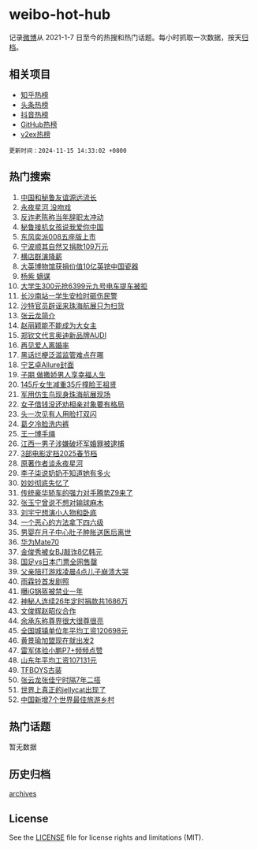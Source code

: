 # weibo-hot-hub

记录[微博](https://www.weibo.com)从 2021-1-7 日至今的热搜和热门话题。每小时抓取一次数据，按天[归档](archives)。

## 相关项目

- [知乎热榜](https://github.com/snaildev/zhihu-hot-hub)
- [头条热榜](https://github.com/snaildev/toutiao-hot-hub)
- [抖音热榜](https://github.com/snaildev/douyin-hot-hub)
- [GitHub热榜](https://github.com/snaildev/github-hot-hub)
- [v2ex热榜](https://github.com/snaildev/v2ex-hot-hub)


`更新时间：2024-11-15 14:33:02 +0800`

## 热门搜索

1. [中国和秘鲁友谊源远流长](https://m.weibo.cn/search?containerid=100103type%3D1%26t%3D10%26q%3D%23%E4%B8%AD%E5%9B%BD%E5%92%8C%E7%A7%98%E9%B2%81%E5%8F%8B%E8%B0%8A%E6%BA%90%E8%BF%9C%E6%B5%81%E9%95%BF%23&stream_entry_id=51&isnewpage=1&extparam=seat%3D1%26cate%3D10103%26pos%3D0%26filter_type%3Drealtimehot%26stream_entry_id%3D51%26c_type%3D51%26dgr%3D0%26q%3D%2523%25E4%25B8%25AD%25E5%259B%25BD%25E5%2592%258C%25E7%25A7%2598%25E9%25B2%2581%25E5%258F%258B%25E8%25B0%258A%25E6%25BA%2590%25E8%25BF%259C%25E6%25B5%2581%25E9%2595%25BF%2523%26display_time%3D1731652381%26pre_seqid%3D1731652381238063720118)
1. [永夜星河 没吻戏](https://m.weibo.cn/search?containerid=100103type%3D1%26t%3D10%26q%3D%E6%B0%B8%E5%A4%9C%E6%98%9F%E6%B2%B3+%E6%B2%A1%E5%90%BB%E6%88%8F&stream_entry_id=31&isnewpage=1&extparam=seat%3D1%26realpos%3D1%26filter_type%3Drealtimehot%26flag%3D1%26lcate%3D5001%26c_type%3D31%26pos%3D0%26cate%3D5001%26stream_entry_id%3D31%26q%3D%25E6%25B0%25B8%25E5%25A4%259C%25E6%2598%259F%25E6%25B2%25B3%2520%25E6%25B2%25A1%25E5%2590%25BB%25E6%2588%258F%26dgr%3D0%26band_rank%3D1%26display_time%3D1731652381%26pre_seqid%3D1731652381238063720118)
1. [反诈老陈称当年辞职太冲动](https://m.weibo.cn/search?containerid=100103type%3D1%26t%3D10%26q%3D%23%E5%8F%8D%E8%AF%88%E8%80%81%E9%99%88%E7%A7%B0%E5%BD%93%E5%B9%B4%E8%BE%9E%E8%81%8C%E5%A4%AA%E5%86%B2%E5%8A%A8%23&stream_entry_id=31&isnewpage=1&extparam=seat%3D1%26realpos%3D2%26filter_type%3Drealtimehot%26flag%3D2%26lcate%3D5001%26c_type%3D31%26pos%3D1%26cate%3D5001%26stream_entry_id%3D31%26q%3D%2523%25E5%258F%258D%25E8%25AF%2588%25E8%2580%2581%25E9%2599%2588%25E7%25A7%25B0%25E5%25BD%2593%25E5%25B9%25B4%25E8%25BE%259E%25E8%2581%258C%25E5%25A4%25AA%25E5%2586%25B2%25E5%258A%25A8%2523%26dgr%3D0%26band_rank%3D2%26display_time%3D1731652381%26pre_seqid%3D1731652381238063720118)
1. [秘鲁接机女孩说我爱你中国](https://m.weibo.cn/search?containerid=100103type%3D1%26t%3D10%26q%3D%23%E7%A7%98%E9%B2%81%E6%8E%A5%E6%9C%BA%E5%A5%B3%E5%AD%A9%E8%AF%B4%E6%88%91%E7%88%B1%E4%BD%A0%E4%B8%AD%E5%9B%BD%23&stream_entry_id=31&isnewpage=1&extparam=seat%3D1%26realpos%3D3%26filter_type%3Drealtimehot%26flag%3D0%26lcate%3D5001%26c_type%3D31%26pos%3D2%26cate%3D5001%26stream_entry_id%3D31%26q%3D%2523%25E7%25A7%2598%25E9%25B2%2581%25E6%258E%25A5%25E6%259C%25BA%25E5%25A5%25B3%25E5%25AD%25A9%25E8%25AF%25B4%25E6%2588%2591%25E7%2588%25B1%25E4%25BD%25A0%25E4%25B8%25AD%25E5%259B%25BD%2523%26dgr%3D0%26band_rank%3D3%26display_time%3D1731652381%26pre_seqid%3D1731652381238063720118)
1. [东风奕派008五座版上市](https://m.weibo.cn/search?containerid=100103type%3D1%26t%3D10%26q%3D%23%E4%B8%9C%E9%A3%8E%E5%A5%95%E6%B4%BE008%E4%BA%94%E5%BA%A7%E7%89%88%E4%B8%8A%E5%B8%82%23&stream_entry_id=31&isnewpage=1&extparam=seat%3D1%26adid%3D264153%26is_ad_pos%3D1%26filter_type%3Drealtimehot%26band_rank%3D4%26cate%3D5001%26c_type%3D31%26topic_ad%3D1%26lcate%3D5001%26stream_entry_id%3D31%26q%3D%2523%25E4%25B8%259C%25E9%25A3%258E%25E5%25A5%2595%25E6%25B4%25BE008%25E4%25BA%2594%25E5%25BA%25A7%25E7%2589%2588%25E4%25B8%258A%25E5%25B8%2582%2523%26dgr%3D0%26pos%3D3%26display_time%3D1731652381%26pre_seqid%3D1731652381238063720118)
1. [宁波顺其自然又捐款109万元](https://m.weibo.cn/search?containerid=100103type%3D1%26t%3D10%26q%3D%23%E5%AE%81%E6%B3%A2%E9%A1%BA%E5%85%B6%E8%87%AA%E7%84%B6%E5%8F%88%E6%8D%90%E6%AC%BE109%E4%B8%87%E5%85%83%23&stream_entry_id=31&isnewpage=1&extparam=seat%3D1%26realpos%3D4%26filter_type%3Drealtimehot%26flag%3D32768%26lcate%3D5001%26c_type%3D31%26pos%3D4%26cate%3D5001%26stream_entry_id%3D31%26q%3D%2523%25E5%25AE%2581%25E6%25B3%25A2%25E9%25A1%25BA%25E5%2585%25B6%25E8%2587%25AA%25E7%2584%25B6%25E5%258F%2588%25E6%258D%2590%25E6%25AC%25BE109%25E4%25B8%2587%25E5%2585%2583%2523%26dgr%3D0%26band_rank%3D4%26display_time%3D1731652381%26pre_seqid%3D1731652381238063720118)
1. [横店群演降薪](https://m.weibo.cn/search?containerid=100103type%3D1%26t%3D10%26q%3D%23%E6%A8%AA%E5%BA%97%E7%BE%A4%E6%BC%94%E9%99%8D%E8%96%AA%23&stream_entry_id=31&isnewpage=1&extparam=seat%3D1%26realpos%3D5%26filter_type%3Drealtimehot%26flag%3D1%26lcate%3D5001%26c_type%3D31%26pos%3D5%26cate%3D5001%26stream_entry_id%3D31%26q%3D%2523%25E6%25A8%25AA%25E5%25BA%2597%25E7%25BE%25A4%25E6%25BC%2594%25E9%2599%258D%25E8%2596%25AA%2523%26dgr%3D0%26band_rank%3D5%26display_time%3D1731652381%26pre_seqid%3D1731652381238063720118)
1. [大英博物馆获捐价值10亿英镑中国瓷器](https://m.weibo.cn/search?containerid=100103type%3D1%26t%3D10%26q%3D%23%E5%A4%A7%E8%8B%B1%E5%8D%9A%E7%89%A9%E9%A6%86%E8%8E%B7%E6%8D%90%E4%BB%B7%E5%80%BC10%E4%BA%BF%E8%8B%B1%E9%95%91%E4%B8%AD%E5%9B%BD%E7%93%B7%E5%99%A8%23&stream_entry_id=31&isnewpage=1&extparam=seat%3D1%26realpos%3D6%26filter_type%3Drealtimehot%26flag%3D0%26lcate%3D5001%26c_type%3D31%26pos%3D6%26cate%3D5001%26stream_entry_id%3D31%26q%3D%2523%25E5%25A4%25A7%25E8%258B%25B1%25E5%258D%259A%25E7%2589%25A9%25E9%25A6%2586%25E8%258E%25B7%25E6%258D%2590%25E4%25BB%25B7%25E5%2580%25BC10%25E4%25BA%25BF%25E8%258B%25B1%25E9%2595%2591%25E4%25B8%25AD%25E5%259B%25BD%25E7%2593%25B7%25E5%2599%25A8%2523%26dgr%3D0%26band_rank%3D6%26display_time%3D1731652381%26pre_seqid%3D1731652381238063720118)
1. [杨紫 嫡谋](https://m.weibo.cn/search?containerid=100103type%3D1%26t%3D10%26q%3D%E6%9D%A8%E7%B4%AB+%E5%AB%A1%E8%B0%8B&stream_entry_id=31&isnewpage=1&extparam=seat%3D1%26realpos%3D7%26filter_type%3Drealtimehot%26flag%3D1%26lcate%3D5001%26c_type%3D31%26pos%3D7%26cate%3D5001%26stream_entry_id%3D31%26q%3D%25E6%259D%25A8%25E7%25B4%25AB%2520%25E5%25AB%25A1%25E8%25B0%258B%26dgr%3D0%26band_rank%3D7%26display_time%3D1731652381%26pre_seqid%3D1731652381238063720118)
1. [大学生300元抢6399元九号电车提车被拒](https://m.weibo.cn/search?containerid=100103type%3D1%26t%3D10%26q%3D%23%E5%A4%A7%E5%AD%A6%E7%94%9F300%E5%85%83%E6%8A%A26399%E5%85%83%E4%B9%9D%E5%8F%B7%E7%94%B5%E8%BD%A6%E6%8F%90%E8%BD%A6%E8%A2%AB%E6%8B%92%23&stream_entry_id=31&isnewpage=1&extparam=seat%3D1%26realpos%3D8%26filter_type%3Drealtimehot%26flag%3D0%26lcate%3D5001%26c_type%3D31%26pos%3D8%26cate%3D5001%26stream_entry_id%3D31%26q%3D%2523%25E5%25A4%25A7%25E5%25AD%25A6%25E7%2594%259F300%25E5%2585%2583%25E6%258A%25A26399%25E5%2585%2583%25E4%25B9%259D%25E5%258F%25B7%25E7%2594%25B5%25E8%25BD%25A6%25E6%258F%2590%25E8%25BD%25A6%25E8%25A2%25AB%25E6%258B%2592%2523%26dgr%3D0%26band_rank%3D8%26display_time%3D1731652381%26pre_seqid%3D1731652381238063720118)
1. [长沙南站一学生安检时砸伤民警](https://m.weibo.cn/search?containerid=100103type%3D1%26t%3D10%26q%3D%23%E9%95%BF%E6%B2%99%E5%8D%97%E7%AB%99%E4%B8%80%E5%AD%A6%E7%94%9F%E5%AE%89%E6%A3%80%E6%97%B6%E7%A0%B8%E4%BC%A4%E6%B0%91%E8%AD%A6%23&stream_entry_id=31&isnewpage=1&extparam=seat%3D1%26realpos%3D9%26filter_type%3Drealtimehot%26flag%3D0%26lcate%3D5001%26c_type%3D31%26pos%3D9%26cate%3D5001%26stream_entry_id%3D31%26q%3D%2523%25E9%2595%25BF%25E6%25B2%2599%25E5%258D%2597%25E7%25AB%2599%25E4%25B8%2580%25E5%25AD%25A6%25E7%2594%259F%25E5%25AE%2589%25E6%25A3%2580%25E6%2597%25B6%25E7%25A0%25B8%25E4%25BC%25A4%25E6%25B0%2591%25E8%25AD%25A6%2523%26dgr%3D0%26band_rank%3D9%26display_time%3D1731652381%26pre_seqid%3D1731652381238063720118)
1. [沙特官员辟谣来珠海航展只为扫货](https://m.weibo.cn/search?containerid=100103type%3D1%26t%3D10%26q%3D%23%E6%B2%99%E7%89%B9%E5%AE%98%E5%91%98%E8%BE%9F%E8%B0%A3%E6%9D%A5%E7%8F%A0%E6%B5%B7%E8%88%AA%E5%B1%95%E5%8F%AA%E4%B8%BA%E6%89%AB%E8%B4%A7%23&stream_entry_id=31&isnewpage=1&extparam=seat%3D1%26realpos%3D10%26filter_type%3Drealtimehot%26flag%3D1%26lcate%3D5001%26c_type%3D31%26pos%3D10%26cate%3D5001%26stream_entry_id%3D31%26q%3D%2523%25E6%25B2%2599%25E7%2589%25B9%25E5%25AE%2598%25E5%2591%2598%25E8%25BE%259F%25E8%25B0%25A3%25E6%259D%25A5%25E7%258F%25A0%25E6%25B5%25B7%25E8%2588%25AA%25E5%25B1%2595%25E5%258F%25AA%25E4%25B8%25BA%25E6%2589%25AB%25E8%25B4%25A7%2523%26dgr%3D0%26band_rank%3D10%26display_time%3D1731652381%26pre_seqid%3D1731652381238063720118)
1. [张云龙简介](https://m.weibo.cn/search?containerid=100103type%3D1%26t%3D10%26q%3D%23%E5%BC%A0%E4%BA%91%E9%BE%99%E7%AE%80%E4%BB%8B%23&stream_entry_id=31&isnewpage=1&extparam=seat%3D1%26realpos%3D11%26filter_type%3Drealtimehot%26flag%3D0%26lcate%3D5001%26c_type%3D31%26pos%3D11%26cate%3D5001%26stream_entry_id%3D31%26q%3D%2523%25E5%25BC%25A0%25E4%25BA%2591%25E9%25BE%2599%25E7%25AE%2580%25E4%25BB%258B%2523%26dgr%3D0%26band_rank%3D11%26display_time%3D1731652381%26pre_seqid%3D1731652381238063720118)
1. [赵丽颖能不能成为大女主](https://m.weibo.cn/search?containerid=100103type%3D1%26t%3D10%26q%3D%23%E8%B5%B5%E4%B8%BD%E9%A2%96%E8%83%BD%E4%B8%8D%E8%83%BD%E6%88%90%E4%B8%BA%E5%A4%A7%E5%A5%B3%E4%B8%BB%23&stream_entry_id=31&isnewpage=1&extparam=seat%3D1%26realpos%3D12%26filter_type%3Drealtimehot%26flag%3D0%26lcate%3D5001%26c_type%3D31%26pos%3D12%26cate%3D5001%26stream_entry_id%3D31%26q%3D%2523%25E8%25B5%25B5%25E4%25B8%25BD%25E9%25A2%2596%25E8%2583%25BD%25E4%25B8%258D%25E8%2583%25BD%25E6%2588%2590%25E4%25B8%25BA%25E5%25A4%25A7%25E5%25A5%25B3%25E4%25B8%25BB%2523%26dgr%3D0%26band_rank%3D12%26display_time%3D1731652381%26pre_seqid%3D1731652381238063720118)
1. [郑钦文代言奥迪新品牌AUDI](https://m.weibo.cn/search?containerid=100103type%3D1%26t%3D10%26q%3D%23%E9%83%91%E9%92%A6%E6%96%87%E4%BB%A3%E8%A8%80%E5%A5%A5%E8%BF%AA%E6%96%B0%E5%93%81%E7%89%8CAUDI%23&stream_entry_id=31&isnewpage=1&extparam=seat%3D1%26adid%3D264239%26realpos%3D13%26filter_type%3Drealtimehot%26flag%3D0%26cate%3D5001%26c_type%3D31%26band_rank%3D13%26lcate%3D5001%26stream_entry_id%3D31%26q%3D%2523%25E9%2583%2591%25E9%2592%25A6%25E6%2596%2587%25E4%25BB%25A3%25E8%25A8%2580%25E5%25A5%25A5%25E8%25BF%25AA%25E6%2596%25B0%25E5%2593%2581%25E7%2589%258CAUDI%2523%26dgr%3D0%26pos%3D13%26display_time%3D1731652381%26pre_seqid%3D1731652381238063720118)
1. [再见爱人离婚率](https://m.weibo.cn/search?containerid=100103type%3D1%26t%3D10%26q%3D%23%E5%86%8D%E8%A7%81%E7%88%B1%E4%BA%BA%E7%A6%BB%E5%A9%9A%E7%8E%87%23&stream_entry_id=31&isnewpage=1&extparam=seat%3D1%26realpos%3D14%26filter_type%3Drealtimehot%26flag%3D0%26lcate%3D5001%26c_type%3D31%26pos%3D14%26cate%3D5001%26stream_entry_id%3D31%26q%3D%2523%25E5%2586%258D%25E8%25A7%2581%25E7%2588%25B1%25E4%25BA%25BA%25E7%25A6%25BB%25E5%25A9%259A%25E7%258E%2587%2523%26dgr%3D0%26band_rank%3D14%26display_time%3D1731652381%26pre_seqid%3D1731652381238063720118)
1. [黑话烂梗泛滥监管难点在哪](https://m.weibo.cn/search?containerid=100103type%3D1%26t%3D10%26q%3D%23%E9%BB%91%E8%AF%9D%E7%83%82%E6%A2%97%E6%B3%9B%E6%BB%A5%E7%9B%91%E7%AE%A1%E9%9A%BE%E7%82%B9%E5%9C%A8%E5%93%AA%23&stream_entry_id=31&isnewpage=1&extparam=seat%3D1%26realpos%3D15%26filter_type%3Drealtimehot%26flag%3D1%26lcate%3D5001%26c_type%3D31%26pos%3D15%26cate%3D5001%26stream_entry_id%3D31%26q%3D%2523%25E9%25BB%2591%25E8%25AF%259D%25E7%2583%2582%25E6%25A2%2597%25E6%25B3%259B%25E6%25BB%25A5%25E7%259B%2591%25E7%25AE%25A1%25E9%259A%25BE%25E7%2582%25B9%25E5%259C%25A8%25E5%2593%25AA%2523%26dgr%3D0%26band_rank%3D15%26display_time%3D1731652381%26pre_seqid%3D1731652381238063720118)
1. [宁艺卓Allure封面](https://m.weibo.cn/search?containerid=100103type%3D1%26t%3D10%26q%3D%23%E5%AE%81%E8%89%BA%E5%8D%93Allure%E5%B0%81%E9%9D%A2%23&stream_entry_id=31&isnewpage=1&extparam=seat%3D1%26realpos%3D16%26filter_type%3Drealtimehot%26flag%3D1%26lcate%3D5001%26c_type%3D31%26pos%3D16%26cate%3D5001%26stream_entry_id%3D31%26q%3D%2523%25E5%25AE%2581%25E8%2589%25BA%25E5%258D%2593Allure%25E5%25B0%2581%25E9%259D%25A2%2523%26dgr%3D0%26band_rank%3D16%26display_time%3D1731652381%26pre_seqid%3D1731652381238063720118)
1. [子期 做撒娇男人享幸福人生](https://m.weibo.cn/search?containerid=100103type%3D1%26t%3D10%26q%3D%E5%AD%90%E6%9C%9F+%E5%81%9A%E6%92%92%E5%A8%87%E7%94%B7%E4%BA%BA%E4%BA%AB%E5%B9%B8%E7%A6%8F%E4%BA%BA%E7%94%9F&stream_entry_id=31&isnewpage=1&extparam=seat%3D1%26realpos%3D17%26filter_type%3Drealtimehot%26flag%3D1%26lcate%3D5001%26c_type%3D31%26pos%3D17%26cate%3D5001%26stream_entry_id%3D31%26q%3D%25E5%25AD%2590%25E6%259C%259F%2520%25E5%2581%259A%25E6%2592%2592%25E5%25A8%2587%25E7%2594%25B7%25E4%25BA%25BA%25E4%25BA%25AB%25E5%25B9%25B8%25E7%25A6%258F%25E4%25BA%25BA%25E7%2594%259F%26dgr%3D0%26band_rank%3D17%26display_time%3D1731652381%26pre_seqid%3D1731652381238063720118)
1. [145斤女生减重35斤撞脸王祖贤](https://m.weibo.cn/search?containerid=100103type%3D1%26t%3D10%26q%3D%23145%E6%96%A4%E5%A5%B3%E7%94%9F%E5%87%8F%E9%87%8D35%E6%96%A4%E6%92%9E%E8%84%B8%E7%8E%8B%E7%A5%96%E8%B4%A4%23&stream_entry_id=31&isnewpage=1&extparam=seat%3D1%26realpos%3D18%26filter_type%3Drealtimehot%26flag%3D2%26lcate%3D5001%26c_type%3D31%26pos%3D18%26cate%3D5001%26stream_entry_id%3D31%26q%3D%2523145%25E6%2596%25A4%25E5%25A5%25B3%25E7%2594%259F%25E5%2587%258F%25E9%2587%258D35%25E6%2596%25A4%25E6%2592%259E%25E8%2584%25B8%25E7%258E%258B%25E7%25A5%2596%25E8%25B4%25A4%2523%26dgr%3D0%26band_rank%3D18%26display_time%3D1731652381%26pre_seqid%3D1731652381238063720118)
1. [军用仿生鸟现身珠海航展现场](https://m.weibo.cn/search?containerid=100103type%3D1%26t%3D10%26q%3D%23%E5%86%9B%E7%94%A8%E4%BB%BF%E7%94%9F%E9%B8%9F%E7%8E%B0%E8%BA%AB%E7%8F%A0%E6%B5%B7%E8%88%AA%E5%B1%95%E7%8E%B0%E5%9C%BA%23&stream_entry_id=31&isnewpage=1&extparam=seat%3D1%26realpos%3D19%26filter_type%3Drealtimehot%26flag%3D1%26lcate%3D5001%26c_type%3D31%26pos%3D19%26cate%3D5001%26stream_entry_id%3D31%26q%3D%2523%25E5%2586%259B%25E7%2594%25A8%25E4%25BB%25BF%25E7%2594%259F%25E9%25B8%259F%25E7%258E%25B0%25E8%25BA%25AB%25E7%258F%25A0%25E6%25B5%25B7%25E8%2588%25AA%25E5%25B1%2595%25E7%258E%25B0%25E5%259C%25BA%2523%26dgr%3D0%26band_rank%3D19%26display_time%3D1731652381%26pre_seqid%3D1731652381238063720118)
1. [女子借钱没还劝相亲对象要有格局](https://m.weibo.cn/search?containerid=100103type%3D1%26t%3D10%26q%3D%23%E5%A5%B3%E5%AD%90%E5%80%9F%E9%92%B1%E6%B2%A1%E8%BF%98%E5%8A%9D%E7%9B%B8%E4%BA%B2%E5%AF%B9%E8%B1%A1%E8%A6%81%E6%9C%89%E6%A0%BC%E5%B1%80%23&stream_entry_id=31&isnewpage=1&extparam=seat%3D1%26realpos%3D20%26filter_type%3Drealtimehot%26flag%3D1%26lcate%3D5001%26c_type%3D31%26pos%3D20%26cate%3D5001%26stream_entry_id%3D31%26q%3D%2523%25E5%25A5%25B3%25E5%25AD%2590%25E5%2580%259F%25E9%2592%25B1%25E6%25B2%25A1%25E8%25BF%2598%25E5%258A%259D%25E7%259B%25B8%25E4%25BA%25B2%25E5%25AF%25B9%25E8%25B1%25A1%25E8%25A6%2581%25E6%259C%2589%25E6%25A0%25BC%25E5%25B1%2580%2523%26dgr%3D0%26band_rank%3D20%26display_time%3D1731652381%26pre_seqid%3D1731652381238063720118)
1. [头一次见有人用脸打双闪](https://m.weibo.cn/search?containerid=100103type%3D1%26t%3D10%26q%3D%E5%A4%B4%E4%B8%80%E6%AC%A1%E8%A7%81%E6%9C%89%E4%BA%BA%E7%94%A8%E8%84%B8%E6%89%93%E5%8F%8C%E9%97%AA&stream_entry_id=31&isnewpage=1&extparam=seat%3D1%26realpos%3D21%26filter_type%3Drealtimehot%26flag%3D1%26lcate%3D5001%26c_type%3D31%26pos%3D21%26cate%3D5001%26stream_entry_id%3D31%26q%3D%25E5%25A4%25B4%25E4%25B8%2580%25E6%25AC%25A1%25E8%25A7%2581%25E6%259C%2589%25E4%25BA%25BA%25E7%2594%25A8%25E8%2584%25B8%25E6%2589%2593%25E5%258F%258C%25E9%2597%25AA%26dgr%3D0%26band_rank%3D21%26display_time%3D1731652381%26pre_seqid%3D1731652381238063720118)
1. [葛夕冷脸洗内裤](https://m.weibo.cn/search?containerid=100103type%3D1%26t%3D10%26q%3D%23%E8%91%9B%E5%A4%95%E5%86%B7%E8%84%B8%E6%B4%97%E5%86%85%E8%A3%A4%23&stream_entry_id=31&isnewpage=1&extparam=seat%3D1%26realpos%3D22%26filter_type%3Drealtimehot%26flag%3D2%26lcate%3D5001%26c_type%3D31%26pos%3D22%26cate%3D5001%26stream_entry_id%3D31%26q%3D%2523%25E8%2591%259B%25E5%25A4%2595%25E5%2586%25B7%25E8%2584%25B8%25E6%25B4%2597%25E5%2586%2585%25E8%25A3%25A4%2523%26dgr%3D0%26band_rank%3D22%26display_time%3D1731652381%26pre_seqid%3D1731652381238063720118)
1. [王一博手绳](https://m.weibo.cn/search?containerid=100103type%3D1%26t%3D10%26q%3D%E7%8E%8B%E4%B8%80%E5%8D%9A%E6%89%8B%E7%BB%B3&stream_entry_id=31&isnewpage=1&extparam=seat%3D1%26realpos%3D23%26filter_type%3Drealtimehot%26flag%3D0%26lcate%3D5001%26c_type%3D31%26pos%3D23%26cate%3D5001%26stream_entry_id%3D31%26q%3D%25E7%258E%258B%25E4%25B8%2580%25E5%258D%259A%25E6%2589%258B%25E7%25BB%25B3%26dgr%3D0%26band_rank%3D23%26display_time%3D1731652381%26pre_seqid%3D1731652381238063720118)
1. [江西一男子涉嫌破坏军婚罪被逮捕](https://m.weibo.cn/search?containerid=100103type%3D1%26t%3D10%26q%3D%23%E6%B1%9F%E8%A5%BF%E4%B8%80%E7%94%B7%E5%AD%90%E6%B6%89%E5%AB%8C%E7%A0%B4%E5%9D%8F%E5%86%9B%E5%A9%9A%E7%BD%AA%E8%A2%AB%E9%80%AE%E6%8D%95%23&stream_entry_id=31&isnewpage=1&extparam=seat%3D1%26realpos%3D24%26filter_type%3Drealtimehot%26flag%3D1%26lcate%3D5001%26c_type%3D31%26pos%3D24%26cate%3D5001%26stream_entry_id%3D31%26q%3D%2523%25E6%25B1%259F%25E8%25A5%25BF%25E4%25B8%2580%25E7%2594%25B7%25E5%25AD%2590%25E6%25B6%2589%25E5%25AB%258C%25E7%25A0%25B4%25E5%259D%258F%25E5%2586%259B%25E5%25A9%259A%25E7%25BD%25AA%25E8%25A2%25AB%25E9%2580%25AE%25E6%258D%2595%2523%26dgr%3D0%26band_rank%3D24%26display_time%3D1731652381%26pre_seqid%3D1731652381238063720118)
1. [3部电影定档2025春节档](https://m.weibo.cn/search?containerid=100103type%3D1%26t%3D10%26q%3D%233%E9%83%A8%E7%94%B5%E5%BD%B1%E5%AE%9A%E6%A1%A32025%E6%98%A5%E8%8A%82%E6%A1%A3%23&stream_entry_id=31&isnewpage=1&extparam=seat%3D1%26realpos%3D25%26filter_type%3Drealtimehot%26flag%3D1%26lcate%3D5001%26c_type%3D31%26pos%3D25%26cate%3D5001%26stream_entry_id%3D31%26q%3D%25233%25E9%2583%25A8%25E7%2594%25B5%25E5%25BD%25B1%25E5%25AE%259A%25E6%25A1%25A32025%25E6%2598%25A5%25E8%258A%2582%25E6%25A1%25A3%2523%26dgr%3D0%26band_rank%3D25%26display_time%3D1731652381%26pre_seqid%3D1731652381238063720118)
1. [原著作者谈永夜星河](https://m.weibo.cn/search?containerid=100103type%3D1%26t%3D10%26q%3D%23%E5%8E%9F%E8%91%97%E4%BD%9C%E8%80%85%E8%B0%88%E6%B0%B8%E5%A4%9C%E6%98%9F%E6%B2%B3%23&stream_entry_id=31&isnewpage=1&extparam=seat%3D1%26realpos%3D26%26filter_type%3Drealtimehot%26flag%3D0%26lcate%3D5001%26c_type%3D31%26pos%3D26%26cate%3D5001%26stream_entry_id%3D31%26q%3D%2523%25E5%258E%259F%25E8%2591%2597%25E4%25BD%259C%25E8%2580%2585%25E8%25B0%2588%25E6%25B0%25B8%25E5%25A4%259C%25E6%2598%259F%25E6%25B2%25B3%2523%26dgr%3D0%26band_rank%3D26%26display_time%3D1731652381%26pre_seqid%3D1731652381238063720118)
1. [李子柒说奶奶不知道她有多火](https://m.weibo.cn/search?containerid=100103type%3D1%26t%3D10%26q%3D%23%E6%9D%8E%E5%AD%90%E6%9F%92%E8%AF%B4%E5%A5%B6%E5%A5%B6%E4%B8%8D%E7%9F%A5%E9%81%93%E5%A5%B9%E6%9C%89%E5%A4%9A%E7%81%AB%23&stream_entry_id=31&isnewpage=1&extparam=seat%3D1%26realpos%3D27%26filter_type%3Drealtimehot%26flag%3D0%26lcate%3D5001%26c_type%3D31%26pos%3D27%26cate%3D5001%26stream_entry_id%3D31%26q%3D%2523%25E6%259D%258E%25E5%25AD%2590%25E6%259F%2592%25E8%25AF%25B4%25E5%25A5%25B6%25E5%25A5%25B6%25E4%25B8%258D%25E7%259F%25A5%25E9%2581%2593%25E5%25A5%25B9%25E6%259C%2589%25E5%25A4%259A%25E7%2581%25AB%2523%26dgr%3D0%26band_rank%3D27%26display_time%3D1731652381%26pre_seqid%3D1731652381238063720118)
1. [妙妙彻底失忆了](https://m.weibo.cn/search?containerid=100103type%3D1%26t%3D10%26q%3D%E5%A6%99%E5%A6%99%E5%BD%BB%E5%BA%95%E5%A4%B1%E5%BF%86%E4%BA%86&stream_entry_id=31&isnewpage=1&extparam=seat%3D1%26realpos%3D28%26filter_type%3Drealtimehot%26flag%3D1%26lcate%3D5001%26c_type%3D31%26pos%3D28%26cate%3D5001%26stream_entry_id%3D31%26q%3D%25E5%25A6%2599%25E5%25A6%2599%25E5%25BD%25BB%25E5%25BA%2595%25E5%25A4%25B1%25E5%25BF%2586%25E4%25BA%2586%26dgr%3D0%26band_rank%3D28%26display_time%3D1731652381%26pre_seqid%3D1731652381238063720118)
1. [传统豪华轿车的强力对手腾势Z9来了](https://m.weibo.cn/search?containerid=100103type%3D1%26t%3D10%26q%3D%23%E4%BC%A0%E7%BB%9F%E8%B1%AA%E5%8D%8E%E8%BD%BF%E8%BD%A6%E7%9A%84%E5%BC%BA%E5%8A%9B%E5%AF%B9%E6%89%8B%E8%85%BE%E5%8A%BFZ9%E6%9D%A5%E4%BA%86%23&stream_entry_id=31&isnewpage=1&extparam=seat%3D1%26adid%3D264241%26realpos%3D29%26filter_type%3Drealtimehot%26flag%3D0%26cate%3D5001%26c_type%3D31%26band_rank%3D29%26lcate%3D5001%26stream_entry_id%3D31%26q%3D%2523%25E4%25BC%25A0%25E7%25BB%259F%25E8%25B1%25AA%25E5%258D%258E%25E8%25BD%25BF%25E8%25BD%25A6%25E7%259A%2584%25E5%25BC%25BA%25E5%258A%259B%25E5%25AF%25B9%25E6%2589%258B%25E8%2585%25BE%25E5%258A%25BFZ9%25E6%259D%25A5%25E4%25BA%2586%2523%26dgr%3D0%26pos%3D29%26display_time%3D1731652381%26pre_seqid%3D1731652381238063720118)
1. [张玉宁曾说不想对输球麻木](https://m.weibo.cn/search?containerid=100103type%3D1%26t%3D10%26q%3D%23%E5%BC%A0%E7%8E%89%E5%AE%81%E6%9B%BE%E8%AF%B4%E4%B8%8D%E6%83%B3%E5%AF%B9%E8%BE%93%E7%90%83%E9%BA%BB%E6%9C%A8%23&stream_entry_id=31&isnewpage=1&extparam=seat%3D1%26realpos%3D30%26filter_type%3Drealtimehot%26flag%3D1%26lcate%3D5001%26c_type%3D31%26pos%3D30%26cate%3D5001%26stream_entry_id%3D31%26q%3D%2523%25E5%25BC%25A0%25E7%258E%2589%25E5%25AE%2581%25E6%259B%25BE%25E8%25AF%25B4%25E4%25B8%258D%25E6%2583%25B3%25E5%25AF%25B9%25E8%25BE%2593%25E7%2590%2583%25E9%25BA%25BB%25E6%259C%25A8%2523%26dgr%3D0%26band_rank%3D30%26display_time%3D1731652381%26pre_seqid%3D1731652381238063720118)
1. [刘宇宁想演小人物和卧底](https://m.weibo.cn/search?containerid=100103type%3D1%26t%3D10%26q%3D%23%E5%88%98%E5%AE%87%E5%AE%81%E6%83%B3%E6%BC%94%E5%B0%8F%E4%BA%BA%E7%89%A9%E5%92%8C%E5%8D%A7%E5%BA%95%23&stream_entry_id=31&isnewpage=1&extparam=seat%3D1%26realpos%3D31%26filter_type%3Drealtimehot%26flag%3D1%26lcate%3D5001%26c_type%3D31%26pos%3D31%26cate%3D5001%26stream_entry_id%3D31%26q%3D%2523%25E5%2588%2598%25E5%25AE%2587%25E5%25AE%2581%25E6%2583%25B3%25E6%25BC%2594%25E5%25B0%258F%25E4%25BA%25BA%25E7%2589%25A9%25E5%2592%258C%25E5%258D%25A7%25E5%25BA%2595%2523%26dgr%3D0%26band_rank%3D31%26display_time%3D1731652381%26pre_seqid%3D1731652381238063720118)
1. [一个恶心的方法拿下四六级](https://m.weibo.cn/search?containerid=100103type%3D1%26t%3D10%26q%3D%E4%B8%80%E4%B8%AA%E6%81%B6%E5%BF%83%E7%9A%84%E6%96%B9%E6%B3%95%E6%8B%BF%E4%B8%8B%E5%9B%9B%E5%85%AD%E7%BA%A7&stream_entry_id=31&isnewpage=1&extparam=seat%3D1%26realpos%3D32%26filter_type%3Drealtimehot%26flag%3D1%26lcate%3D5001%26c_type%3D31%26pos%3D32%26cate%3D5001%26stream_entry_id%3D31%26q%3D%25E4%25B8%2580%25E4%25B8%25AA%25E6%2581%25B6%25E5%25BF%2583%25E7%259A%2584%25E6%2596%25B9%25E6%25B3%2595%25E6%258B%25BF%25E4%25B8%258B%25E5%259B%259B%25E5%2585%25AD%25E7%25BA%25A7%26dgr%3D0%26band_rank%3D32%26display_time%3D1731652381%26pre_seqid%3D1731652381238063720118)
1. [男婴在月子中心肚子肿胀送医后离世](https://m.weibo.cn/search?containerid=100103type%3D1%26t%3D10%26q%3D%23%E7%94%B7%E5%A9%B4%E5%9C%A8%E6%9C%88%E5%AD%90%E4%B8%AD%E5%BF%83%E8%82%9A%E5%AD%90%E8%82%BF%E8%83%80%E9%80%81%E5%8C%BB%E5%90%8E%E7%A6%BB%E4%B8%96%23&stream_entry_id=31&isnewpage=1&extparam=seat%3D1%26realpos%3D33%26filter_type%3Drealtimehot%26flag%3D0%26lcate%3D5001%26c_type%3D31%26pos%3D33%26cate%3D5001%26stream_entry_id%3D31%26q%3D%2523%25E7%2594%25B7%25E5%25A9%25B4%25E5%259C%25A8%25E6%259C%2588%25E5%25AD%2590%25E4%25B8%25AD%25E5%25BF%2583%25E8%2582%259A%25E5%25AD%2590%25E8%2582%25BF%25E8%2583%2580%25E9%2580%2581%25E5%258C%25BB%25E5%2590%258E%25E7%25A6%25BB%25E4%25B8%2596%2523%26dgr%3D0%26band_rank%3D33%26display_time%3D1731652381%26pre_seqid%3D1731652381238063720118)
1. [华为Mate70](https://m.weibo.cn/search?containerid=100103type%3D1%26t%3D10%26q%3D%E5%8D%8E%E4%B8%BAMate70&stream_entry_id=31&isnewpage=1&extparam=seat%3D1%26realpos%3D34%26filter_type%3Drealtimehot%26flag%3D0%26lcate%3D5001%26c_type%3D31%26pos%3D34%26cate%3D5001%26stream_entry_id%3D31%26q%3D%25E5%258D%258E%25E4%25B8%25BAMate70%26dgr%3D0%26band_rank%3D34%26display_time%3D1731652381%26pre_seqid%3D1731652381238063720118)
1. [金俊秀被女BJ敲诈8亿韩元](https://m.weibo.cn/search?containerid=100103type%3D1%26t%3D10%26q%3D%23%E9%87%91%E4%BF%8A%E7%A7%80%E8%A2%AB%E5%A5%B3BJ%E6%95%B2%E8%AF%888%E4%BA%BF%E9%9F%A9%E5%85%83%23&stream_entry_id=31&isnewpage=1&extparam=seat%3D1%26realpos%3D35%26filter_type%3Drealtimehot%26flag%3D1%26lcate%3D5001%26c_type%3D31%26pos%3D35%26cate%3D5001%26stream_entry_id%3D31%26q%3D%2523%25E9%2587%2591%25E4%25BF%258A%25E7%25A7%2580%25E8%25A2%25AB%25E5%25A5%25B3BJ%25E6%2595%25B2%25E8%25AF%25888%25E4%25BA%25BF%25E9%259F%25A9%25E5%2585%2583%2523%26dgr%3D0%26band_rank%3D35%26display_time%3D1731652381%26pre_seqid%3D1731652381238063720118)
1. [国足vs日本门票全网售罄](https://m.weibo.cn/search?containerid=100103type%3D1%26t%3D10%26q%3D%23%E5%9B%BD%E8%B6%B3vs%E6%97%A5%E6%9C%AC%E9%97%A8%E7%A5%A8%E5%85%A8%E7%BD%91%E5%94%AE%E7%BD%84%23&stream_entry_id=31&isnewpage=1&extparam=seat%3D1%26realpos%3D36%26filter_type%3Drealtimehot%26flag%3D0%26lcate%3D5001%26c_type%3D31%26pos%3D36%26cate%3D5001%26stream_entry_id%3D31%26q%3D%2523%25E5%259B%25BD%25E8%25B6%25B3vs%25E6%2597%25A5%25E6%259C%25AC%25E9%2597%25A8%25E7%25A5%25A8%25E5%2585%25A8%25E7%25BD%2591%25E5%2594%25AE%25E7%25BD%2584%2523%26dgr%3D0%26band_rank%3D36%26display_time%3D1731652381%26pre_seqid%3D1731652381238063720118)
1. [父亲陪打游戏凌晨4点儿子崩溃大哭](https://m.weibo.cn/search?containerid=100103type%3D1%26t%3D10%26q%3D%23%E7%88%B6%E4%BA%B2%E9%99%AA%E6%89%93%E6%B8%B8%E6%88%8F%E5%87%8C%E6%99%A84%E7%82%B9%E5%84%BF%E5%AD%90%E5%B4%A9%E6%BA%83%E5%A4%A7%E5%93%AD%23&stream_entry_id=31&isnewpage=1&extparam=seat%3D1%26realpos%3D37%26filter_type%3Drealtimehot%26flag%3D0%26lcate%3D5001%26c_type%3D31%26pos%3D37%26cate%3D5001%26stream_entry_id%3D31%26q%3D%2523%25E7%2588%25B6%25E4%25BA%25B2%25E9%2599%25AA%25E6%2589%2593%25E6%25B8%25B8%25E6%2588%258F%25E5%2587%258C%25E6%2599%25A84%25E7%2582%25B9%25E5%2584%25BF%25E5%25AD%2590%25E5%25B4%25A9%25E6%25BA%2583%25E5%25A4%25A7%25E5%2593%25AD%2523%26dgr%3D0%26band_rank%3D37%26display_time%3D1731652381%26pre_seqid%3D1731652381238063720118)
1. [雨霖铃首发剧照](https://m.weibo.cn/search?containerid=100103type%3D1%26t%3D10%26q%3D%23%E9%9B%A8%E9%9C%96%E9%93%83%E9%A6%96%E5%8F%91%E5%89%A7%E7%85%A7%23&stream_entry_id=31&isnewpage=1&extparam=seat%3D1%26realpos%3D38%26filter_type%3Drealtimehot%26flag%3D0%26lcate%3D5001%26c_type%3D31%26pos%3D38%26cate%3D5001%26stream_entry_id%3D31%26q%3D%2523%25E9%259B%25A8%25E9%259C%2596%25E9%2593%2583%25E9%25A6%2596%25E5%258F%2591%25E5%2589%25A7%25E7%2585%25A7%2523%26dgr%3D0%26band_rank%3D38%26display_time%3D1731652381%26pre_seqid%3D1731652381238063720118)
1. [曝iG锅盔被禁业一年](https://m.weibo.cn/search?containerid=100103type%3D1%26t%3D10%26q%3D%23%E6%9B%9DiG%E9%94%85%E7%9B%94%E8%A2%AB%E7%A6%81%E4%B8%9A%E4%B8%80%E5%B9%B4%23&stream_entry_id=31&isnewpage=1&extparam=seat%3D1%26realpos%3D39%26filter_type%3Drealtimehot%26flag%3D1%26lcate%3D5001%26c_type%3D31%26pos%3D39%26cate%3D5001%26stream_entry_id%3D31%26q%3D%2523%25E6%259B%259DiG%25E9%2594%2585%25E7%259B%2594%25E8%25A2%25AB%25E7%25A6%2581%25E4%25B8%259A%25E4%25B8%2580%25E5%25B9%25B4%2523%26dgr%3D0%26band_rank%3D39%26display_time%3D1731652381%26pre_seqid%3D1731652381238063720118)
1. [神秘人连续26年定时捐款共1686万](https://m.weibo.cn/search?containerid=100103type%3D1%26t%3D10%26q%3D%23%E7%A5%9E%E7%A7%98%E4%BA%BA%E8%BF%9E%E7%BB%AD26%E5%B9%B4%E5%AE%9A%E6%97%B6%E6%8D%90%E6%AC%BE%E5%85%B11686%E4%B8%87%23&stream_entry_id=31&isnewpage=1&extparam=seat%3D1%26realpos%3D40%26filter_type%3Drealtimehot%26flag%3D32768%26lcate%3D5001%26c_type%3D31%26pos%3D40%26cate%3D5001%26stream_entry_id%3D31%26q%3D%2523%25E7%25A5%259E%25E7%25A7%2598%25E4%25BA%25BA%25E8%25BF%259E%25E7%25BB%25AD26%25E5%25B9%25B4%25E5%25AE%259A%25E6%2597%25B6%25E6%258D%2590%25E6%25AC%25BE%25E5%2585%25B11686%25E4%25B8%2587%2523%26dgr%3D0%26band_rank%3D40%26display_time%3D1731652381%26pre_seqid%3D1731652381238063720118)
1. [文俊辉赵昭仪合作](https://m.weibo.cn/search?containerid=100103type%3D1%26t%3D10%26q%3D%23%E6%96%87%E4%BF%8A%E8%BE%89%E8%B5%B5%E6%98%AD%E4%BB%AA%E5%90%88%E4%BD%9C%23&stream_entry_id=31&isnewpage=1&extparam=seat%3D1%26realpos%3D41%26filter_type%3Drealtimehot%26flag%3D0%26lcate%3D5001%26c_type%3D31%26pos%3D41%26cate%3D5001%26stream_entry_id%3D31%26q%3D%2523%25E6%2596%2587%25E4%25BF%258A%25E8%25BE%2589%25E8%25B5%25B5%25E6%2598%25AD%25E4%25BB%25AA%25E5%2590%2588%25E4%25BD%259C%2523%26dgr%3D0%26band_rank%3D41%26display_time%3D1731652381%26pre_seqid%3D1731652381238063720118)
1. [余承东称尊界很大很尊很亮](https://m.weibo.cn/search?containerid=100103type%3D1%26t%3D10%26q%3D%23%E4%BD%99%E6%89%BF%E4%B8%9C%E7%A7%B0%E5%B0%8A%E7%95%8C%E5%BE%88%E5%A4%A7%E5%BE%88%E5%B0%8A%E5%BE%88%E4%BA%AE%23&stream_entry_id=31&isnewpage=1&extparam=seat%3D1%26realpos%3D42%26filter_type%3Drealtimehot%26flag%3D1%26lcate%3D5001%26c_type%3D31%26pos%3D42%26cate%3D5001%26stream_entry_id%3D31%26q%3D%2523%25E4%25BD%2599%25E6%2589%25BF%25E4%25B8%259C%25E7%25A7%25B0%25E5%25B0%258A%25E7%2595%258C%25E5%25BE%2588%25E5%25A4%25A7%25E5%25BE%2588%25E5%25B0%258A%25E5%25BE%2588%25E4%25BA%25AE%2523%26dgr%3D0%26band_rank%3D42%26display_time%3D1731652381%26pre_seqid%3D1731652381238063720118)
1. [全国城镇单位年平均工资120698元](https://m.weibo.cn/search?containerid=100103type%3D1%26t%3D10%26q%3D%23%E5%85%A8%E5%9B%BD%E5%9F%8E%E9%95%87%E5%8D%95%E4%BD%8D%E5%B9%B4%E5%B9%B3%E5%9D%87%E5%B7%A5%E8%B5%84120698%E5%85%83%23&stream_entry_id=31&isnewpage=1&extparam=seat%3D1%26realpos%3D43%26filter_type%3Drealtimehot%26flag%3D1%26lcate%3D5001%26c_type%3D31%26pos%3D43%26cate%3D5001%26stream_entry_id%3D31%26q%3D%2523%25E5%2585%25A8%25E5%259B%25BD%25E5%259F%258E%25E9%2595%2587%25E5%258D%2595%25E4%25BD%258D%25E5%25B9%25B4%25E5%25B9%25B3%25E5%259D%2587%25E5%25B7%25A5%25E8%25B5%2584120698%25E5%2585%2583%2523%26dgr%3D0%26band_rank%3D43%26display_time%3D1731652381%26pre_seqid%3D1731652381238063720118)
1. [黄景瑜加盟现在就出发2](https://m.weibo.cn/search?containerid=100103type%3D1%26t%3D10%26q%3D%E9%BB%84%E6%99%AF%E7%91%9C%E5%8A%A0%E7%9B%9F%E7%8E%B0%E5%9C%A8%E5%B0%B1%E5%87%BA%E5%8F%912&stream_entry_id=31&isnewpage=1&extparam=seat%3D1%26realpos%3D44%26filter_type%3Drealtimehot%26flag%3D1%26lcate%3D5001%26c_type%3D31%26pos%3D44%26cate%3D5001%26stream_entry_id%3D31%26q%3D%25E9%25BB%2584%25E6%2599%25AF%25E7%2591%259C%25E5%258A%25A0%25E7%259B%259F%25E7%258E%25B0%25E5%259C%25A8%25E5%25B0%25B1%25E5%2587%25BA%25E5%258F%25912%26dgr%3D0%26band_rank%3D44%26display_time%3D1731652381%26pre_seqid%3D1731652381238063720118)
1. [雷军体验小鹏P7+频频点赞](https://m.weibo.cn/search?containerid=100103type%3D1%26t%3D10%26q%3D%23%E9%9B%B7%E5%86%9B%E4%BD%93%E9%AA%8C%E5%B0%8F%E9%B9%8FP7%2B%E9%A2%91%E9%A2%91%E7%82%B9%E8%B5%9E%23&stream_entry_id=31&isnewpage=1&extparam=seat%3D1%26adid%3D264373%26realpos%3D45%26filter_type%3Drealtimehot%26flag%3D0%26cate%3D5001%26c_type%3D31%26band_rank%3D45%26lcate%3D5001%26stream_entry_id%3D31%26q%3D%2523%25E9%259B%25B7%25E5%2586%259B%25E4%25BD%2593%25E9%25AA%258C%25E5%25B0%258F%25E9%25B9%258FP7%252B%25E9%25A2%2591%25E9%25A2%2591%25E7%2582%25B9%25E8%25B5%259E%2523%26dgr%3D0%26pos%3D45%26display_time%3D1731652381%26pre_seqid%3D1731652381238063720118)
1. [山东年平均工资107131元](https://m.weibo.cn/search?containerid=100103type%3D1%26t%3D10%26q%3D%23%E5%B1%B1%E4%B8%9C%E5%B9%B4%E5%B9%B3%E5%9D%87%E5%B7%A5%E8%B5%84107131%E5%85%83%23&stream_entry_id=31&isnewpage=1&extparam=seat%3D1%26realpos%3D46%26filter_type%3Drealtimehot%26flag%3D1%26lcate%3D5001%26c_type%3D31%26pos%3D46%26cate%3D5001%26stream_entry_id%3D31%26q%3D%2523%25E5%25B1%25B1%25E4%25B8%259C%25E5%25B9%25B4%25E5%25B9%25B3%25E5%259D%2587%25E5%25B7%25A5%25E8%25B5%2584107131%25E5%2585%2583%2523%26dgr%3D0%26band_rank%3D46%26display_time%3D1731652381%26pre_seqid%3D1731652381238063720118)
1. [TFBOYS古装](https://m.weibo.cn/search?containerid=100103type%3D1%26t%3D10%26q%3DTFBOYS%E5%8F%A4%E8%A3%85&stream_entry_id=31&isnewpage=1&extparam=seat%3D1%26realpos%3D47%26filter_type%3Drealtimehot%26flag%3D0%26lcate%3D5001%26c_type%3D31%26pos%3D47%26cate%3D5001%26stream_entry_id%3D31%26q%3DTFBOYS%25E5%258F%25A4%25E8%25A3%2585%26dgr%3D0%26band_rank%3D47%26display_time%3D1731652381%26pre_seqid%3D1731652381238063720118)
1. [张云龙张佳宁时隔7年二搭](https://m.weibo.cn/search?containerid=100103type%3D1%26t%3D10%26q%3D%23%E5%BC%A0%E4%BA%91%E9%BE%99%E5%BC%A0%E4%BD%B3%E5%AE%81%E6%97%B6%E9%9A%947%E5%B9%B4%E4%BA%8C%E6%90%AD%23&stream_entry_id=31&isnewpage=1&extparam=seat%3D1%26realpos%3D48%26filter_type%3Drealtimehot%26flag%3D1%26lcate%3D5001%26c_type%3D31%26pos%3D48%26cate%3D5001%26stream_entry_id%3D31%26q%3D%2523%25E5%25BC%25A0%25E4%25BA%2591%25E9%25BE%2599%25E5%25BC%25A0%25E4%25BD%25B3%25E5%25AE%2581%25E6%2597%25B6%25E9%259A%25947%25E5%25B9%25B4%25E4%25BA%258C%25E6%2590%25AD%2523%26dgr%3D0%26band_rank%3D48%26display_time%3D1731652381%26pre_seqid%3D1731652381238063720118)
1. [世界上真正的jellycat出现了](https://m.weibo.cn/search?containerid=100103type%3D1%26t%3D10%26q%3D%E4%B8%96%E7%95%8C%E4%B8%8A%E7%9C%9F%E6%AD%A3%E7%9A%84jellycat%E5%87%BA%E7%8E%B0%E4%BA%86&stream_entry_id=31&isnewpage=1&extparam=seat%3D1%26realpos%3D49%26filter_type%3Drealtimehot%26flag%3D0%26lcate%3D5001%26c_type%3D31%26pos%3D49%26cate%3D5001%26stream_entry_id%3D31%26q%3D%25E4%25B8%2596%25E7%2595%258C%25E4%25B8%258A%25E7%259C%259F%25E6%25AD%25A3%25E7%259A%2584jellycat%25E5%2587%25BA%25E7%258E%25B0%25E4%25BA%2586%26dgr%3D0%26band_rank%3D49%26display_time%3D1731652381%26pre_seqid%3D1731652381238063720118)
1. [中国新增7个世界最佳旅游乡村](https://m.weibo.cn/search?containerid=100103type%3D1%26t%3D10%26q%3D%23%E4%B8%AD%E5%9B%BD%E6%96%B0%E5%A2%9E7%E4%B8%AA%E4%B8%96%E7%95%8C%E6%9C%80%E4%BD%B3%E6%97%85%E6%B8%B8%E4%B9%A1%E6%9D%91%23&stream_entry_id=31&isnewpage=1&extparam=seat%3D1%26realpos%3D50%26filter_type%3Drealtimehot%26flag%3D0%26lcate%3D5001%26c_type%3D31%26pos%3D50%26cate%3D5001%26stream_entry_id%3D31%26q%3D%2523%25E4%25B8%25AD%25E5%259B%25BD%25E6%2596%25B0%25E5%25A2%259E7%25E4%25B8%25AA%25E4%25B8%2596%25E7%2595%258C%25E6%259C%2580%25E4%25BD%25B3%25E6%2597%2585%25E6%25B8%25B8%25E4%25B9%25A1%25E6%259D%2591%2523%26dgr%3D0%26band_rank%3D50%26display_time%3D1731652381%26pre_seqid%3D1731652381238063720118)

## 热门话题

暂无数据

## 历史归档

[archives](archives)

## License

See the [LICENSE](LICENSE) file for license rights and limitations (MIT).
